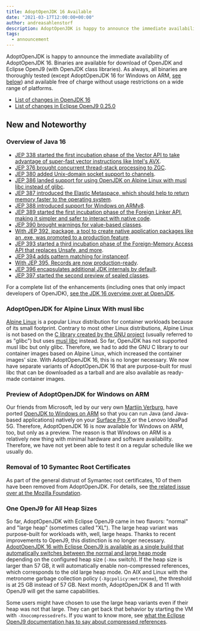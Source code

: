 ```yaml
---
title: AdoptOpenJDK 16 Available
date: "2021-03-17T12:00:00+00:00"
author: andreasahlenstorf
description: AdoptOpenJDK is happy to announce the immediate availability of AdoptOpenJDK 16. Binaries are available for download of OpenJDK and Eclipse OpenJ9 (with OpenJDK class libraries). As always, all binaries are thoroughly tested and available free of charge without usage restrictions on a wide range of platforms.
tags:
  - announcement
---
```


AdoptOpenJDK is happy to announce the immediate availability of AdoptOpenJDK 16. Binaries are available for download of OpenJDK and Eclipse OpenJ9 (with OpenJDK class libraries). As always, all binaries are thoroughly tested (except AdoptOpenJDK 16 for Windows on ARM, [see below](#adoptopenjdk-for-windows-on-arm)) and available free of charge without usage restrictions on a wide range of platforms.

* [List of changes in OpenJDK 16](https://bugs.openjdk.java.net/browse/JDK-8263045?jql=project%20%3D%20JDK%20AND%20fixVersion%20%3D%20%2216%22%20ORDER%20BY%20created%20DESC)
* [List of changes in Eclipse OpenJ9 0.25.0](https://github.com/eclipse/openj9/blob/master/doc/release-notes/0.25/0.25.md)

## New and Noteworthy

### Overview of Java 16

* [JEP 338 started the first incubation phase of the Vector API to take advantage of super-fast vector instructions like Intel's AVX](https://openjdk.java.net/jeps/338).
* [JEP 376 brought concurrent thread-stack processing to ZGC](https://openjdk.java.net/jeps/376).
* [JEP 380 added Unix-domain socket support to channels](https://openjdk.java.net/jeps/380).
* [JEP 386 landed support for using OpenJDK on Alpine Linux with musl libc instead of glibc](https://openjdk.java.net/jeps/386).
* [JEP 387 introduced the Elastic Metaspace, which should help to return memory faster to the operating system](https://openjdk.java.net/jeps/387).
* [JEP 388 introduced support for Windows on ARMv8](https://openjdk.java.net/jeps/388).
* [JEP 389 started the first incubation phase of the Foreign Linker API, making it simpler and safer to interact with native code](https://openjdk.java.net/jeps/389).
* [JEP 390 brought warnings for value-based classes](https://openjdk.java.net/jeps/390).
* [With JEP 392, jpackage, a tool to create native application packages like an .exe, was promoted to a production feature](https://openjdk.java.net/jeps/392).
* [JEP 393 started a third incubation phase of the Foreign-Memory Access API that replaces Unsafe, and more](https://openjdk.java.net/jeps/393).
* [JEP 394 adds pattern matching for instanceof](https://openjdk.java.net/jeps/394).
* [With JEP 395, Records are now production-ready](https://openjdk.java.net/jeps/395).
* [JEP 396 encapsulates additional JDK internals by default](https://openjdk.java.net/jeps/396).
* [JEP 397 started the second preview of sealed classes](https://openjdk.java.net/jeps/397).

For a complete list of the enhancements (including ones that only impact developers of OpenJDK), [see the JDK 16 overview over at OpenJDK](http://openjdk.java.net/projects/jdk/16/).

### AdoptOpenJDK for Alpine Linux With musl libc 

[Alpine Linux](https://alpinelinux.org/) is a popular Linux distribution for container workloads because of its small footprint. Contrary to most other Linux distributions, Alpine Linux is not based on the [C library created by the GNU project](https://www.gnu.org/software/libc/) (usually referred to as "glibc") but uses [musl libc](https://musl.libc.org) instead. So far, OpenJDK has not supported musl libc but only glibc. Therefore, we had to add the GNU C library to our container images based on Alpine Linux, which increased the container images' size. With AdoptOpenJDK 16, this is no longer necessary. We now have separate variants of AdoptOpenJDK 16 that are purpose-built for musl libc that can be downloaded as a tarball and are also available as ready-made container images.  

### Preview of AdoptOpenJDK for Windows on ARM<a name="adoptopenjdk-for-windows-on-arm"></a>

Our friends from Microsoft, led by our very own [Martijn Verburg](https://twitter.com/karianna), have ported [OpenJDK to Windows on ARM](https://openjdk.java.net/jeps/388) so that you can run Java (and Java-based applications) natively on your [Surface Pro X](https://www.microsoft.com/en-us/p/surface-pro-x/8qg3bmrhnwhk) or the Lenovo IdeaPad 5G. Therefore, AdoptOpenJDK 16 is now available for Windows on ARM, too, but only as a preview. The reason is that Windows on ARM is a relatively new thing with minimal hardware and software availability. Therefore, we have not yet been able to test it on a regular schedule like we usually do.

### Removal of 10 Symantec Root Certificates

As part of the general distrust of Symantec root certificates, 10 of them have been removed from AdoptOpenJDK. For details, see [the related issue over at the Mozilla Foundation](https://bugzilla.mozilla.org/show_bug.cgi?id=1670769).

### One OpenJ9 for All Heap Sizes

So far, AdoptOpenJDK with Eclipse OpenJ9 came in two flavors: "normal" and "large heap" (sometimes called "XL"). The large heap variant was purpose-built for workloads with, well, large heaps. Thanks to recent improvements to OpenJ9, this distinction is no longer necessary. [AdoptOpenJDK 16 with Eclipse OpenJ9 is available as a single build that automatically switches between the normal and large heap mode](https://www.eclipse.org/openj9/docs/version0.25/#single-build-for-compressed-references-and-non-compressed-references) depending on the configured heap size (`-Xmx` switch). If the heap size is larger than 57 GB, it will automatically enable non-compressed references, which corresponds to the old large heap mode. On AIX and Linux with the metronome garbage collection policy (`-Xgcpolicy:metronome`), the threshold is at 25 GB instead of 57 GB. Next month, AdoptOpenJDK 8 and 11 with OpenJ9 will get the same capabilities. 

Some users might have chosen to use the large heap variants even if their heap was not that large. They can get back that behavior by starting the VM with `-Xnocompressedrefs`. If you want to know more, see [what the Eclipse OpenJ9 documentation has to say about compressed references](https://www.eclipse.org/openj9/docs/allocation/#compressed-references).
